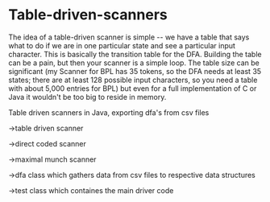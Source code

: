 # Table-driven-scanners

The idea of a table-driven scanner is simple -- we have a table
that says what to do if we are in one particular state and see a
particular input character. This is basically the transition
table for the DFA. Building the table can be a pain, but then
your scanner is a simple loop. The table size can be
significant (my Scanner for BPL has 35 tokens, so the DFA
needs at least 35 states; there are at least 128 possible input
characters, so you need a table with about 5,000 entries for
BPL) but even for a full implementation of C or Java it
wouldn't be too big to reside in memory.


<p>Table driven scanners in Java, exporting dfa's from csv files</p>
<p>->table driven scanner</p>
<p>->direct coded scanner</p>
<p>->maximal munch scanner</p>
<p>->dfa class which gathers data from csv files to respective data structures</p>
<p>->test class which containes the main driver code</p>
